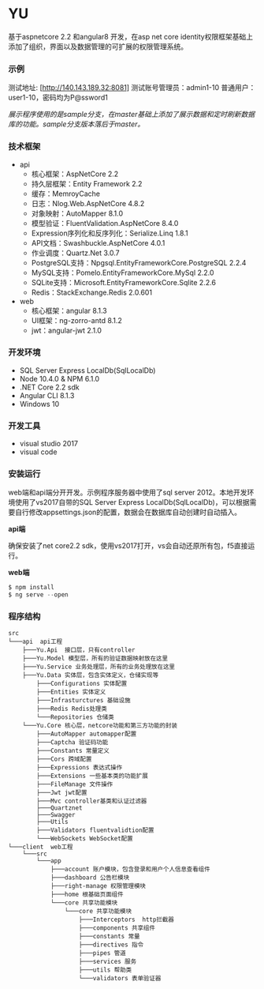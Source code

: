 # YU

基于aspnetcore 2.2 和angular8 开发，在asp net core identity权限框架基础上添加了组织，界面以及数据管理的可扩展的权限管理系统。

### 示例

测试地址: [http://140.143.189.32:8081] 测试账号管理员：admin1-10 普通用户：user1-10，密码均为P@ssword1

*展示程序使用的是sample分支，在master基础上添加了展示数据和定时刷新数据库的功能。sample分支版本落后于master。*

### 技术框架

- api
  - 核心框架：AspNetCore 2.2
  - 持久层框架：Entity Framework 2.2
  - 缓存：MemroyCache
  - 日志：Nlog.Web.AspNetCore 4.8.2
  - 对象映射：AutoMapper 8.1.0
  - 模型验证：FluentValidation.AspNetCore 8.4.0
  - Expression序列化和反序列化：Serialize.Linq 1.8.1 
  - API文档：Swashbuckle.AspNetCore 4.0.1
  - 作业调度：Quartz.Net 3.0.7
  - PostgreSQL支持：Npgsql.EntityFrameworkCore.PostgreSQL 2.2.4
  - MySQL支持：Pomelo.EntityFrameworkCore.MySql 2.2.0
  - SQLite支持：Microsoft.EntityFrameworkCore.Sqlite 2.2.6
  - Redis：StackExchange.Redis 2.0.601
- web
  - 核心框架：angular 8.1.3
  - UI框架：ng-zorro-antd 8.1.2
  - jwt：angular-jwt 2.1.0

### 开发环境

- SQL Server Express LocalDb(SqlLocalDb)
- Node 10.4.0 & NPM 6.1.0
- .NET Core 2.2 sdk
- Angular CLI 8.1.3
- Windows 10

### 开发工具

- visual studio 2017
- visual code

### 安装运行

web端和api端分开开发。示例程序服务器中使用了sql server 2012。本地开发环境使用了vs2017自带的SQL Server Express LocalDb(SqlLocalDb)，可以根据需要自行修改appsettings.json的配置，数据会在数据库自动创建时自动插入。

**api端**

确保安装了net core2.2 sdk，使用vs2017打开，vs会自动还原所有包，f5直接运行。

**web端**

```js
$ npm install 
$ ng serve --open
```

### 程序结构

```
src
└───api  api工程
	├───Yu.Api  接口层，只有controller
	├───Yu.Model 模型层，所有的验证数据映射放在这里
	├───Yu.Service 业务处理层，所有的业务处理放在这里
	├───Yu.Data 实体层，包含实体定义，仓储实现等
		├───Configurations 实体配置
		├───Entities 实体定义
		├───Infrasturctures 基础设施
		├───Redis Redis处理类
		└───Repositories 仓储类
	└───Yu.Core 核心层，netcore功能和第三方功能的封装
		├───AutoMapper automapper配置
		├───Captcha 验证码功能
		├───Constants 常量定义
		├───Cors 跨域配置
		├───Expressions 表达式操作
		├───Extensions 一些基本类的功能扩展
		├───FileManage 文件操作
		├───Jwt jwt配置
		├───Mvc controller基类和认证过滤器
		├───Quartznet 
		├───Swagger
		├───Utils 
		├───Validators fluentvalidtion配置
		└───WebSockets WebSocket配置
└───client  web工程
	└───src  
		└───app  
			├───account 账户模块，包含登录和用户个人信息查看组件
			├───dashboard 公告栏模块
			├───right-manage 权限管理模块
			├───home 根基础页面组件
			└───core 共享功能模块
				└───core 共享功能模块
					├───Interceptors  http拦截器
					├───components 共享组件
					├───constants 常量
					├───directives 指令
					├───pipes 管道
					├───services 服务
					├───utils 帮助类
					└───validators 表单验证器
```

